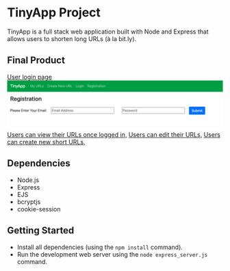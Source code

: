 # TinyApp Project

TinyApp is a full stack web application built with Node and Express that allows users to shorten long URLs (à la bit.ly).

## Final Product

<!-- [User login page,](https://github.com/stephsteph123/tinyapp/blob/main/docs/login_page.png)
[Where users register,](https://github.com/stephsteph123/tinyapp/blob/main/docs/reg_page.png)
[Users can view their URLs once logged in,](https://github.com/stephsteph123/tinyapp/blob/main/docs/my_urls.png)
[Users can edit their URLs,](https://github.com/stephsteph123/tinyapp/blob/main/docs/edit_long_url.png)
[Users can create new short URLs,](https://github.com/stephsteph123/tinyapp/blob/main/docs/create_new_url.png) -->

[User login page](https://github.com/stephsteph123/tinyapp/blob/main/docs/login_page.png "User login page,")
![Where users register,](https://github.com/stephsteph123/tinyapp/blob/main/docs/reg_page.png "Where users register")
[Users can view their URLs once logged in,](https://github.com/stephsteph123/tinyapp/blob/main/docs/my_urls.png "Users can view their URLs once logged in")
[Users can edit their URLs,](https://github.com/stephsteph123/tinyapp/blob/main/docs/edit_long_url.png "Users can edit their URLs,")
[Users can create new short URLs,](https://github.com/stephsteph123/tinyapp/blob/main/docs/create_new_url.png "Users can create new short URLs,")


## Dependencies

- Node.js
- Express
- EJS
- bcryptjs
- cookie-session

## Getting Started

- Install all dependencies (using the `npm install` command).
- Run the development web server using the `node express_server.js` command.